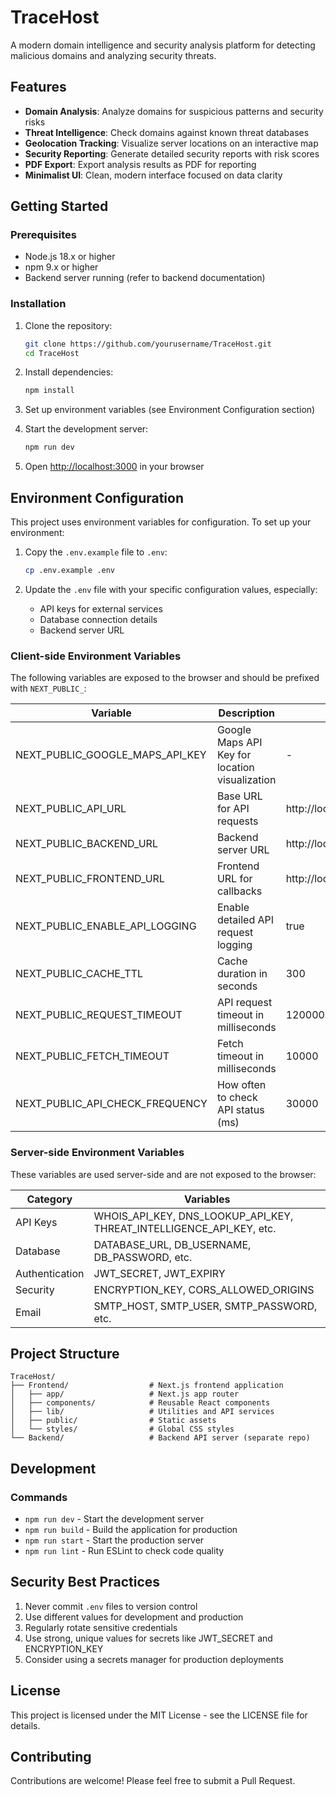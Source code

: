 # TraceHost

A modern domain intelligence and security analysis platform for detecting malicious domains and analyzing security threats.

## Features

- **Domain Analysis**: Analyze domains for suspicious patterns and security risks
- **Threat Intelligence**: Check domains against known threat databases
- **Geolocation Tracking**: Visualize server locations on an interactive map
- **Security Reporting**: Generate detailed security reports with risk scores
- **PDF Export**: Export analysis results as PDF for reporting
- **Minimalist UI**: Clean, modern interface focused on data clarity

## Getting Started

### Prerequisites

- Node.js 18.x or higher
- npm 9.x or higher
- Backend server running (refer to backend documentation)

### Installation

1. Clone the repository:
   ```bash
   git clone https://github.com/yourusername/TraceHost.git
   cd TraceHost
   ```

2. Install dependencies:
   ```bash
   npm install
   ```

3. Set up environment variables (see Environment Configuration section)

4. Start the development server:
   ```bash
   npm run dev
   ```

5. Open [http://localhost:3000](http://localhost:3000) in your browser

## Environment Configuration

This project uses environment variables for configuration. To set up your environment:

1. Copy the `.env.example` file to `.env`:
   ```bash
   cp .env.example .env
   ```

2. Update the `.env` file with your specific configuration values, especially:
   - API keys for external services
   - Database connection details
   - Backend server URL

### Client-side Environment Variables

The following variables are exposed to the browser and should be prefixed with `NEXT_PUBLIC_`:

| Variable | Description | Default |
|----------|-------------|---------|
| NEXT_PUBLIC_GOOGLE_MAPS_API_KEY | Google Maps API Key for location visualization | - |
| NEXT_PUBLIC_API_URL | Base URL for API requests | http://localhost:5000/api |
| NEXT_PUBLIC_BACKEND_URL | Backend server URL | http://localhost:5000 |
| NEXT_PUBLIC_FRONTEND_URL | Frontend URL for callbacks | http://localhost:3000 |
| NEXT_PUBLIC_ENABLE_API_LOGGING | Enable detailed API request logging | true |
| NEXT_PUBLIC_CACHE_TTL | Cache duration in seconds | 300 |
| NEXT_PUBLIC_REQUEST_TIMEOUT | API request timeout in milliseconds | 120000 |
| NEXT_PUBLIC_FETCH_TIMEOUT | Fetch timeout in milliseconds | 10000 |
| NEXT_PUBLIC_API_CHECK_FREQUENCY | How often to check API status (ms) | 30000 |

### Server-side Environment Variables

These variables are used server-side and are not exposed to the browser:

| Category | Variables |
|----------|-----------|
| API Keys | WHOIS_API_KEY, DNS_LOOKUP_API_KEY, THREAT_INTELLIGENCE_API_KEY, etc. |
| Database | DATABASE_URL, DB_USERNAME, DB_PASSWORD, etc. |
| Authentication | JWT_SECRET, JWT_EXPIRY |
| Security | ENCRYPTION_KEY, CORS_ALLOWED_ORIGINS |
| Email | SMTP_HOST, SMTP_USER, SMTP_PASSWORD, etc. |

## Project Structure

```
TraceHost/
├── Frontend/                  # Next.js frontend application
│   ├── app/                   # Next.js app router
│   ├── components/            # Reusable React components
│   ├── lib/                   # Utilities and API services
│   ├── public/                # Static assets
│   └── styles/                # Global CSS styles
└── Backend/                   # Backend API server (separate repo)
```

## Development

### Commands

- `npm run dev` - Start the development server
- `npm run build` - Build the application for production
- `npm run start` - Start the production server
- `npm run lint` - Run ESLint to check code quality

## Security Best Practices

1. Never commit `.env` files to version control
2. Use different values for development and production
3. Regularly rotate sensitive credentials
4. Use strong, unique values for secrets like JWT_SECRET and ENCRYPTION_KEY
5. Consider using a secrets manager for production deployments

## License

This project is licensed under the MIT License - see the LICENSE file for details.

## Contributing

Contributions are welcome! Please feel free to submit a Pull Request. 